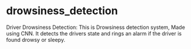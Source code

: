 # drowsiness_detection
Driver Drowsiness Detection:
This is Drowsiness detection system, Made using CNN. It detects the drivers state and rings an alarm if the driver is found drowsy or sleepy.
